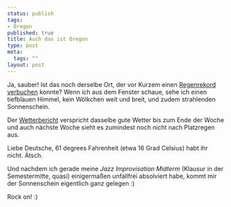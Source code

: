 ```yaml
--- 
status: publish
tags: 
- Oregon
published: true
title: Auch das ist Oregon
type: post
meta: 
  tags: ""
layout: post
---
```

Ja, sauber! Ist das noch derselbe Ort, der vor Kurzem einen <a href="http://fredericiana.de/archives/2006/01/23/regen-rekord/">Regenrekord verbuchen</a> konnte? Wenn ich aus dem Fenster schaue, sehe ich einen tiefblauen Himmel, kein Wölkchen weit und breit, und zudem strahlenden Sonnenschein.

Der <a href="http://www.weather.com/weather/local/97330?lswe=97330&lwsa=WeatherLocalUndeclared&from=whatwhere">Wetterbericht</a> verspricht dasselbe gute Wetter bis zum Ende der Woche und auch nächste Woche sieht es zumindest noch nicht nach Platzregen aus.

Liebe Deutsche, 61 degrees Fahrenheit (etwa 16 Grad Celsius) habt ihr nicht. Ätsch.

Und nachdem ich gerade meine <em>Jazz Improvisation Midterm</em> (Klausur in der Semestermitte, quasi) einigermaßen unfallfrei absolviert habe, kommt mir der Sonnenschein eigentlich ganz gelegen :)

Rock on! :)
